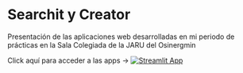 # Searchit y Creator
Presentación de las aplicaciones web desarrolladas en mi periodo de prácticas en la Sala Colegiada de la JARU del Osinergmin

Click aquí para acceder a las apps → [![Streamlit App](https://static.streamlit.io/badges/streamlit_badge_black_white.svg)](https://jaruapps.streamlit.app/?embed_options=dark_theme)
